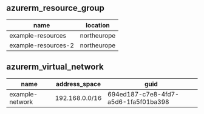 ## azurerm_resource_group
|name|location|
|-|-|
|example-resources|northeurope|
|example-resources-2|northeurope|
## azurerm_virtual_network
|name|address_space|guid|
|-|-|-|
|example-network|192.168.0.0/16|694ed187-c7e8-4fd7-a5d6-1fa5f01ba398|
